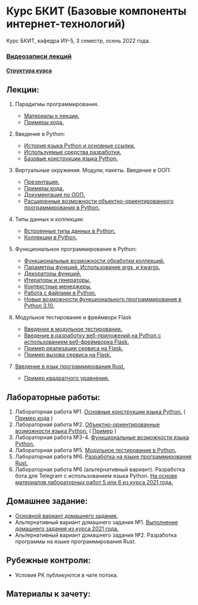 # Курс БКИТ (Базовые компоненты интернет-технологий)
Курс БКИТ, кафедра ИУ-5, 3 семестр, осень 2022 года.

### [Видеозаписи лекций](https://youtube.com/playlist?list=PL9vFTJYocFHo6GNjzFXlIpsMhDsfr8qQ-)

#### [Структура курса](https://github.com/ugapanyuk/BKIT_2022/blob/master/pdf/bkit_intro.pdf)

## Лекции:

1. Парадигмы программирования.
    * [Материалы к лекции.](https://github.com/ugapanyuk/BKIT_2022/blob/master/pdf/lect_1.pdf)
    * [Примеры кода.](/code/lect_1_projects)

1. Введение в Python:
    * [История языка Python и основные ссылки.](https://github.com/ugapanyuk/BKIT_2022/wiki/python_intro)
    * [Используемые средства разработки.](https://github.com/ugapanyuk/BKIT_2022/wiki/IDE)
    * [Базовые конструкции языка Python.](https://nbviewer.jupyter.org/github/ugapanyuk/BKIT_2022/blob/main/notebooks/lect_1/python_lect_1.ipynb)

1. Виртуальные окружения. Модули, пакеты. Введение в ООП:
    * [Презентация.](https://github.com/ugapanyuk/BKIT_2022/blob/master/pdf/modules.pdf)
    * [Примеры кода.](/code/lect2_code)
    * [Документация по ООП.](https://docs.python.org/3/tutorial/classes.html)
    * [Расширенные возможности объектно-ориентированного программирования в Python.](https://nbviewer.jupyter.org/github/ugapanyuk/BKIT_2022/blob/main/notebooks/oop/oop_adv.ipynb)

1. Типы данных и коллекции:
    * [Встроенные типы данных в Python.](https://nbviewer.jupyter.org/github/ugapanyuk/BKIT_2022/blob/main/notebooks/types_collections/built_in_types.ipynb)
    * [Коллекции в Python.](https://nbviewer.jupyter.org/github/ugapanyuk/BKIT_2022/blob/main/notebooks/types_collections/collections.ipynb)

1. Функциональное программирование в Python:
    * [Функциональные возможности обработки коллекций.](https://nbviewer.jupyter.org/github/ugapanyuk/BKIT_2022/blob/main/notebooks/fp/fp_collections.ipynb)
    * [Параметры функций. Использование args, и kwargs.](https://nbviewer.jupyter.org/github/ugapanyuk/BKIT_2022/blob/main/notebooks/fp/args_kwargs.ipynb)
    * [Декораторы функций.](https://nbviewer.jupyter.org/github/ugapanyuk/BKIT_2022/blob/main/notebooks/fp/decorators.ipynb)
    * [Итераторы и генераторы.](https://nbviewer.jupyter.org/github/ugapanyuk/BKIT_2022/blob/main/notebooks/fp/iterators_generators.ipynb)
    * [Контекстные менеджеры.](https://nbviewer.jupyter.org/github/ugapanyuk/BKIT_2022/blob/main/notebooks/fp/context_managers.ipynb)
    * [Работа с файлами в Python.](https://nbviewer.jupyter.org/github/ugapanyuk/BKIT_2022/blob/main/notebooks/fp/files/files.ipynb)
    * [Новые возможности функционального программирования в Python 3.10.](https://docs.python.org/3.10/whatsnew/3.10.html)

1. Модульное тестирование и фреймворк Flask
    * [Введение в модульное тестирование.](https://github.com/ugapanyuk/BKIT_2022/blob/master/pdf/bkit_test.pdf)
    * [Введение в разработку веб-приложений на Python с использованием веб-фреймворка Flask.](https://github.com/ugapanyuk/BKIT_2022/blob/master/pdf/bkit_flask.pdf)
    * [Пример реализации сервиса на Flask.](/code/nums)
    * [Пример вызова сервиса на Flask.](https://nbviewer.jupyter.org/github/ugapanyuk/BKIT_2022/blob/main/notebooks/nums/run_num_service.ipynb)

 
1. [Введение в язык программирования Rust.](https://github.com/ugapanyuk/BKIT_2022/blob/master/pdf/bkit_rust.pdf)
    * [Пример квадратного уравнения.](/code/lect_1_projects/SquareRootRust)


## Лабораторные работы:
1. Лабораторная работа №1. [Основные конструкции языка Python.](https://github.com/ugapanyuk/BKIT_2022/wiki/lab_python_intro) ( [Пример кода](/code/lab1_code) )
1. Лабораторная работа №2. [Объектно-ориентированные возможности языка Python.](https://github.com/ugapanyuk/BKIT_2022/wiki/lab_python_oop) ( [Пример](/code/lab2_code) )
1. Лабораторная работа №3-4. [Функциональные возможности языка Python.](https://github.com/ugapanyuk/BKIT_2022/wiki/lab_python_fp)
1. Лабораторная работа №5. [Модульное тестирование в Python.](https://github.com/ugapanyuk/BKIT_2022/wiki/lab_python_test) 
1. Лабораторная работа №6. [Разработка на языке программирования Rust.](https://github.com/ugapanyuk/BKIT_2022/wiki/lab_rust)
1. Лабораторная работа №6 (альтернативный вариант). Разработка бота для Telegram с использованием языка Python. [На основе материалов лабораторных работ 5 или 6 из курса 2021 года.](https://github.com/ugapanyuk/BKIT_2021)



## Домашнее задание:

* [Основной вариант домашнего задания.](https://github.com/ugapanyuk/BKIT_2022/wiki/DZ)
* Альтернативный вариант домашнего задания №1. [Выполнение домашнего задания из курса 2021 года.](https://github.com/ugapanyuk/BKIT_2021)
* Альтернативный вариант домашнего задания №2. Разработка программы на языке программирования Rust.

## Рубежные контроли:
* Условия РК публикуются в чате потока.

## Материалы к зачету:

